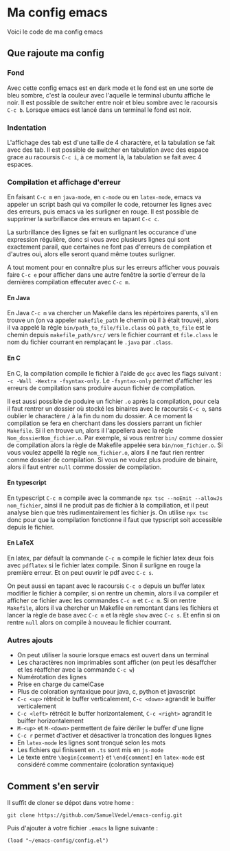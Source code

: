 # Ma config emacs

Voici le code de ma config emacs

## Que rajoute ma config

### Fond
Avec cette config emacs est en dark mode et le fond est en une sorte de bleu sombre,
c'est la couleur avec l'aquelle le terminal ubuntu affiche le noir.
Il est possible de switcher entre noir et bleu sombre avec le racoursis
`C-c b`. Lorsque emacs est lancé dans un terminal le fond est noir.

### Indentation
L'affichage des tab est d'une taille de 4 charactère, et la tabulation se fait avec des tab.
Il est possible de switcher en tabulation avec des espace grace au racoursis `C-c i`, à ce moment
là, la tabulation se fait avec 4 espaces.

### Compilation et affichage d'erreur
En faisant `C-c m` en `java-mode`, en `c-mode` ou en `latex-mode`, emacs va appeler un script bash qui va compiler le code, retourner les lignes avec des erreurs, puis emacs va les surligner en rouge. Il est possible de supprimer la surbrillance des erreurs en tapant `C-c c`.

La surbrillance des lignes se fait en surlignant les occurance d'une expression régulière, donc si vous avec plusieurs lignes qui sont exactement parail, que certaines ne font pas d'erreurs de compilation et d'autres oui, alors elle seront quand même toutes surligner.

A tout moment pour en connaître plus sur les erreurs afficher vous pouvais faire `C-c e` pour afficher dans une autre fenêtre la sortie d'erreur de la dernières compilation effecuter avec `C-c m`.

#### En Java
<!--
En java, la compilation se fait trouvant un dossier nomé `src` dans le chemin du fichier, puis le compile dans un dossier nommé `bin`, la compilation se fait avec l'encodage iso-8859. Si la commande de compilation ne vous plait pas, vous pouvez facilement la changer en modifiant le fichier `get_err_java.sh`.
-->
En Java `C-c m` va chercher un Makefile dans les répértoires parents, s'il en trouve un (on va appeler `makefile_path` le chemin où il à était trouvé), alors il va appelé la règle `bin/path_to_file/file.class` où `path_to_file` est le chemin depuis `makefile_path/src/` vers le fichier courrant et `file.class` le nom du fichier courrant en remplaçant le `.java` par `.class`.

#### En C
En C, la compilation compile le fichier à l'aide de `gcc` avec les flags suivant : `-c -Wall -Wextra -fsyntax-only`. Le `-fsyntax-only` permet d'afficher les erreurs de compilation sans produire aucun fichier de compilation.

Il est aussi possible de poduire un fichier `.o` après la compilation, pour cela il faut rentrer un dossier où stocké les binaires avec le racoursis `C-c o`, sans oublier le charactère `/` à la fin du nom du dossier.
A ce moment la compilation se fera en cherchant dans les dossiers parrant un fichier `Makefile`. Si il en trouve un, alors il l'appellera avec la règle `Nom_dossierNom_fichier.o`.
Par exemple, si vous rentrer `bin/` comme dossier de compilation alors la règle de Makefile appelée sera `bin/nom_fichier.o`. Si vous voulez appellé la règle `nom_fichier.o`,
alors il ne faut rien rentrer comme dossier de compilation. Si vous ne voulez plus produire de binaire, alors il faut entrer `null` comme dossier de compilation.

#### En typescript
En typescript `C-c m` compile avec la commande `npx tsc --noEmit --allowJs nom_fichier`, ainsi il ne produit pas de fichier à la compiliation, et il peut analyse bien que très rudimentairement les fichier js.
On utilise `npx tsc` donc pour que la compilation fonctionne il faut que typscript soit accessible depuis le fichier.

#### En LaTeX
En latex, par défault la commande `C-c m` compile le fichier latex deux fois avec `pdflatex` si le fichier latex compile. Sinon il surligne en rouge la première erreur. Et on peut ouvrir le pdf avec `C-c s`.

On peut aussi en tapant avec le racoursis `C-c o` depuis un buffer latex modifier le fichier à compiler, si on rentre un chemin, alors il va compiler et afficher ce fichier avec les commandes `C-c m` et `C-c m`.
Si on rentre `Makefile`, alors il va chercher un Makefile en remontant dans les fichiers et lancer la règle de base avec `C-c m` et la règle `show` avec `C-c s`.
Et enfin si on rentre `null` alors on compile à nouveau le fichier courrant.

### Autres ajouts
 - On peut utiliser la sourie lorsque emacs est ouvert dans un terminal
 - Les charactères non imprimables sont afficher (on peut les désaffcher et les réaffcher avec la commande `C-c w`)
 - Numérotation des lignes
 - Prise en charge du camelCase
 - Plus de coloration syntaxique pour java, c, python et javascript
 - `C-c <up>` rétrécit le buffer verticalement, `C-c <down>` agrandit le buiffer verticalement
 - `C-c <left>` rétrécit le buffer horizontalement, `C-c <right>` agrandit le buiffer horizontalement
 - `M-<up>` et `M-<down>` permettent de faire dériler le buffer d'une ligne
 - `C-c r` permet d'activer et désactiver la troncation des longues lignes
 - En `latex-mode` les lignes sont tronqué selon les mots
 - Les fichiers qui finissent en `.ts` sont mis en `js-mode`
 - Le texte entre `\begin{comment}` et `\end{comment]` en `latex-mode` est considéré comme commentaire (coloration syntaxique)

## Comment s'en servir
Il suffit de cloner se dépot dans votre home :
```
git clone https://github.com/SamuelVedel/emacs-config.git
```
Puis d'ajouter à votre fichier `.emacs` la ligne suivante :
```emacs-lisp
(load "~/emacs-config/config.el")
```
